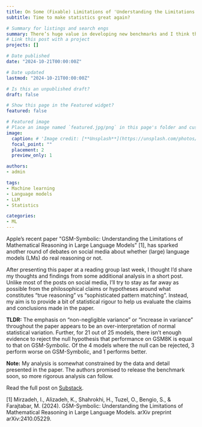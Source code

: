```yaml
---
title: On Some (Fixable) Limitations of 'Understanding the Limitations of Mathematical Reasoning in LLMs'
subtitle: Time to make statistics great again?

# Summary for listings and search engs
summary: There’s huge value in developing new benchmarks and I think the one that proposed in the paper *GSM-Symbolic: Understanding the Limitations of Mathematical Reasoning in Large Language Models* by Apple is quite neat and useful! The accompanying analysis, in my opinion, can be substantially improved with the help of basic statistics. Without those we risk over-interpreting results and drawing misleading conclusions. I never thought I’d be the one advocating for the use of hypothesis tests and p-values, but here we are... When it comes to language models evals, it’s time to make statistics great again!
# Link this post with a project
projects: []

# Date published
date: "2024-10-21T00:00:00Z"

# Date updated
lastmod: "2024-10-21T00:00:00Z"

# Is this an unpublished draft?
draft: false

# Show this page in the Featured widget?
featured: false

# Featured image
# Place an image named `featured.jpg/png` in this page's folder and customize its options here.
image:
  caption: # 'Image credit: [**Unsplash**](https://unsplash.com/photos/CpkOjOcXdUY)'
  focal_point: ""
  placement: 2
  preview_only: 1

authors:
- admin

tags:
- Machine learning
- Language models
- LLM
- Statistics

categories:
- ML
---
```



Apple’s recent paper "GSM-Symbolic: Understanding the Limitations of Mathematical Reasoning in Large Language Models" [1], has sparked another round of debates on social media about whether (large) language models (LMs) do real reasoning or not.

After presenting this paper at a reading group last week, I thought I’d share my thoughts and findings from some additional analysis in a short post. Unlike most of the posts on social media, I’ll try to stay as far away as possible from the philosophical claims or hypotheses around what constitutes “true reasoning” vs “sophisticated pattern matching”. Instead, my aim is to provide a bit of statistical rigour to help us evaluate the claims and conclusions made in the paper.


**TLDR:** The emphasis on “non-negligible variance” or “increase in variance” throughout the paper appears to be an over-interpretation of normal statistical variation. Further, for 21 out of 25 models, there isn’t enough evidence to reject the null hypothesis that performance on GSM8K is equal to that on GSM-Symbolic. Of the 4 models where the null can be rejected, 3 perform worse on GSM-Symbolic, and 1 performs better.

**Note:** My analysis is somewhat constrained by the data and detail presented in the paper. The authors promised to release the benchmark soon, so more rigorous analysis can follow.

Read the full post on [Substack](https://substack.com/home/post/p-150508215).


[1] Mirzadeh, I., Alizadeh, K., Shahrokhi, H., Tuzel, O., Bengio, S., & Farajtabar, M. (2024). GSM-Symbolic: Understanding the Limitations of Mathematical Reasoning in Large Language Models. arXiv preprint arXiv:2410.05229.